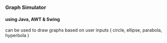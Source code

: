 ### Graph Simulator
#### using Java, AWT & Swing

can be used to draw graphs based on user inputs ( circle, ellipse, parabola, hyperbola )
